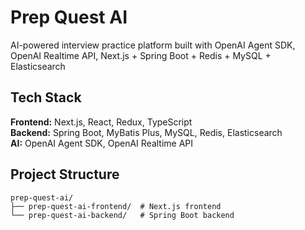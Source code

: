 # Prep Quest AI

AI-powered interview practice platform built with OpenAI Agent SDK, OpenAI Realtime API, Next.js + Spring Boot + Redis + MySQL + Elasticsearch

## Tech Stack

**Frontend:** Next.js, React, Redux, TypeScript  
**Backend:** Spring Boot, MyBatis Plus, MySQL, Redis, Elasticsearch  
**AI:** OpenAI Agent SDK, OpenAI Realtime API

## Project Structure
```text
prep-quest-ai/
├── prep-quest-ai-frontend/  # Next.js frontend
└── prep-quest-ai-backend/   # Spring Boot backend
